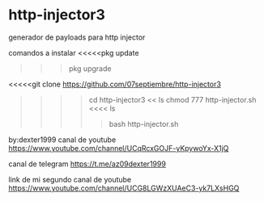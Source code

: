 # http-injector3
generador de payloads para http injector 

comandos a instalar
<<<<<pkg update
>>>pkg upgrade


<<<<<git clone https://github.com/07septiembre/http-injector3
>>>> cd http-injector3
<< ls
>>> chmod 777 http-injector.sh
<<<< ls
>>>>> bash http-injector.sh

by:dexter1999
canal de youtube
https://www.youtube.com/channel/UCqRcxGOJF-yKpywoYx-X1jQ

canal de telegram
https://t.me/az09dexter1999

link de mi segundo canal de youtube
https://www.youtube.com/channel/UCG8LGWzXUAeC3-yk7LXsHGQ
